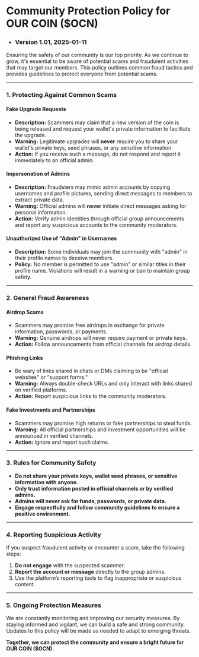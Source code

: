 # Community Protection Policy for OUR COIN ($OCN)

- ### Version 1.01, 2025-01-11

Ensuring the safety of our community is our top priority. As we continue to grow, it's essential to be aware of potential scams and fraudulent activities that may target our members. This policy outlines common fraud tactics and provides guidelines to protect everyone from potential scams.

---

### **1. Protecting Against Common Scams**

#### **Fake Upgrade Requests**
- **Description:** Scammers may claim that a new version of the coin is being released and request your wallet's private information to facilitate the upgrade.
- **Warning:** Legitimate upgrades will **never** require you to share your wallet's private keys, seed phrases, or any sensitive information.
- **Action:** If you receive such a message, do not respond and report it immediately to an official admin.

#### **Impersonation of Admins**
- **Description:** Fraudsters may mimic admin accounts by copying usernames and profile pictures, sending direct messages to members to extract private data.
- **Warning:** Official admins will **never** initiate direct messages asking for personal information.
- **Action:** Verify admin identities through official group announcements and report any suspicious accounts to the community moderators.

#### **Unauthorized Use of "Admin" in Usernames**
- **Description:** Some individuals may join the community with "admin" in their profile names to deceive members.
- **Policy:** No member is permitted to use "admin" or similar titles in their profile name. Violations will result in a warning or ban to maintain group safety.

---

### **2. General Fraud Awareness**

#### **Airdrop Scams**
- Scammers may promise free airdrops in exchange for private information, passwords, or payments.
- **Warning:** Genuine airdrops will never require payment or private keys.
- **Action:** Follow announcements from official channels for airdrop details.

#### **Phishing Links**
- Be wary of links shared in chats or DMs claiming to be "official websites" or "support forms."
- **Warning:** Always double-check URLs and only interact with links shared on verified platforms.
- **Action:** Report suspicious links to the community moderators.

#### **Fake Investments and Partnerships**
- Scammers may promise high returns or fake partnerships to steal funds.
- **Warning:** All official partnerships and investment opportunities will be announced in verified channels.
- **Action:** Ignore and report such claims.

---

### **3. Rules for Community Safety**

- **Do not share your private keys, wallet seed phrases, or sensitive information with anyone.**
- **Only trust information posted in official channels or by verified admins.**
- **Admins will never ask for funds, passwords, or private data.**
- **Engage respectfully and follow community guidelines to ensure a positive environment.**

---

### **4. Reporting Suspicious Activity**

If you suspect fraudulent activity or encounter a scam, take the following steps:
1. **Do not engage** with the suspected scammer.
2. **Report the account or message** directly to the group admins.
3. Use the platform’s reporting tools to flag inappropriate or suspicious content.

---

### **5. Ongoing Protection Measures**
We are constantly monitoring and improving our security measures. By staying informed and vigilant, we can build a safe and strong community. Updates to this policy will be made as needed to adapt to emerging threats.

**Together, we can protect the community and ensure a bright future for OUR COIN ($OCN).**

